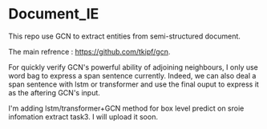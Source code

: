# Document_IE

This repo use GCN to extract entities from semi-structured document.

The main refrence : https://github.com/tkipf/gcn.   

For quickly verify GCN's powerful ability of adjoining neighbours, I only use word bag to express a span sentence currently. Indeed, we can also deal a span sentence with lstm or transformer and use the final ouput to express it as the aftering GCN's input.     

I'm adding lstm/transformer+GCN method for box level predict on sroie infomation extract task3. I will upload it soon.
